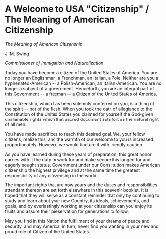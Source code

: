 # A Welcome to USA "Citizenship" / The Meaning of American Citizenship #

*The Meaning of American Citizenship*

J. M. Swing

*Commissioner of Immigation and Naturalization*

Today you have become a citizen of the United States of
America.  You are no longer an Englishman, a Frenchman,
an Italian, a Pole.  Neither are you a hyphenated-American --
a Polish-American, an Italian-American.  You are no
longer a subject of a government. Henceforth, you are an
integral part of this Government -- a freeman -- a Citizen of
the United States of America.

This citizenship, which has been solemnly conferred on you,
is a thing of the spirit -- not of the flesh.  When you took the
oath of allegiance to the Constitution of the United States you
claimed for yourself the God-given unalianable rights which
that sacred document sets fort as the natural right of all
men.

You have made sacrifices to reach this desired goal.  We,
your fellow citizens, realize this, and the warmth of our welcome
to you is increased proportionately.  However, we would
tincture it with friendly caution.

As you have learned during these years of preparation, this
great honor carries with it the duty to work for and make secure
this longed for and eagerly sought status.  Government
under our Constitution makes American citizenship the highest
privilege and at the same time the greatest responsibility
of any citezenship in the world.

The important rights that are now yours and the duties and
responsibilities attendant thereon are set forth elsewhere in
this souvenir booklet.  It is hoped that they will serve as a
constant reminder that only by continuing to study and learn
about your new Country, its ideals, achievements, and goals,
and by everlastingly working at your citizenship can you enjoy
its fruits and assure their preservation for generations to
follow.

May you find in this Nation the fulfillment of your dreams
of peace and security, and may America, in turn, never find
you wanting in your new and proud role of Citizen of the
United States.

